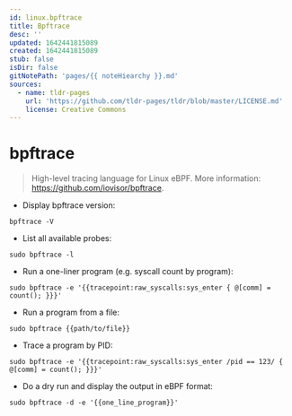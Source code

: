 ```yaml
---
id: linux.bpftrace
title: Bpftrace
desc: ''
updated: 1642441815089
created: 1642441815089
stub: false
isDir: false
gitNotePath: 'pages/{{ noteHiearchy }}.md'
sources:
  - name: tldr-pages
    url: 'https://github.com/tldr-pages/tldr/blob/master/LICENSE.md'
    license: Creative Commons
---
```

# bpftrace

> High-level tracing language for Linux eBPF.
> More information: <https://github.com/iovisor/bpftrace>.

- Display bpftrace version:

`bpftrace -V`

- List all available probes:

`sudo bpftrace -l`

- Run a one-liner program (e.g. syscall count by program):

`sudo bpftrace -e '{{tracepoint:raw_syscalls:sys_enter { @[comm] = count(); }}}'`

- Run a program from a file:

`sudo bpftrace {{path/to/file}}`

- Trace a program by PID:

`sudo bpftrace -e '{{tracepoint:raw_syscalls:sys_enter /pid == 123/ { @[comm] = count(); }}}'`

- Do a dry run and display the output in eBPF format:

`sudo bpftrace -d -e '{{one_line_program}}'`

